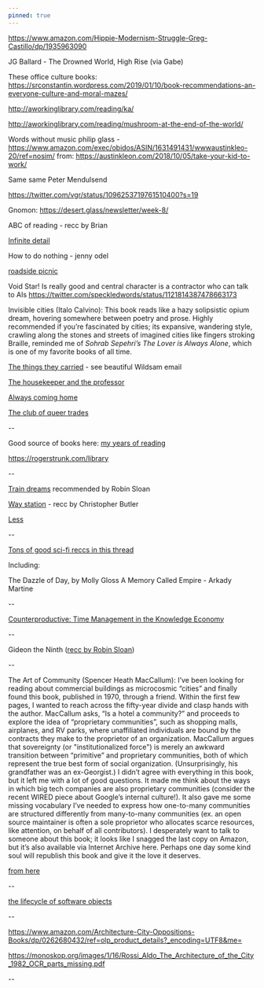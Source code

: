 ```yaml
---
pinned: true
---
```


https://www.amazon.com/Hippie-Modernism-Struggle-Greg-Castillo/dp/1935963090

JG Ballard - The Drowned World, High Rise (via Gabe)

These office culture books:
https://srconstantin.wordpress.com/2019/01/10/book-recommendations-an-everyone-culture-and-moral-mazes/

http://aworkinglibrary.com/reading/ka/

http://aworkinglibrary.com/reading/mushroom-at-the-end-of-the-world/

Words without music philip glass - https://www.amazon.com/exec/obidos/ASIN/1631491431/wwwaustinkleo-20/ref=nosim/ from:
https://austinkleon.com/2018/10/05/take-your-kid-to-work/

Same same Peter Mendulsend

https://twitter.com/vgr/status/1096253719761510400?s=19

Gnomon: https://desert.glass/newsletter/week-8/

ABC of reading - recc by Brian

[Infinite detail](https://boingboing.net/2019/03/04/gnu-slash-apocalypse.html)

How to do nothing - jenny odel

[roadside picnic](https://robinrendle.com/notes/roadside-picnic/)

Void Star! Is really good and central character is a contractor who can talk to AIs
<https://twitter.com/speckledwords/status/1121814387478663173>


Invisible cities (Italo Calvino): This book reads like a hazy solipsistic opium dream, hovering somewhere between poetry and prose. Highly recommended if you’re fascinated by cities; its expansive, wandering style, crawling along the stones and streets of imagined cities like fingers stroking Braille, reminded me of *Sohrab Sepehri’s The Lover is Always Alone*, which is one of my favorite books of all time.

[The things they carried](https://www.amazon.com/dp/B002TWIVNA/ref=dp-kindle-redirect?_encoding=UTF8&btkr=1) - see beautiful Wildsam email

[The housekeeper and the professor](https://www.amazon.com/dp/0312427808/ref=cm_sw_r_cp_apa_i_PW50CbBR90GGQ)

[Always coming home](https://www.amazon.com/gp/product/1598536036/ref=dbs_a_def_rwt_hsch_vapi_thcv_p1_i5?utm_source=ayjay&utm_medium=email)

[The club of queer trades](https://www.gutenberg.org/ebooks/1696)

--

Good source of books here: [my years of reading](https://austinkleon.com/category/my-reading-years/)

<https://rogerstrunk.com/library>

--

[Train dreams](https://www.amazon.com/Train-Dreams-Novella-Denis-Johnson/dp/1250007658) recommended by Robin Sloan

[Way station](https://www.amazon.com/Way-Station-Clifford-D-Simak/dp/1504013212) - recc by Christopher Butler

[Less](https://www.amazon.com/dp/B01MSICPW3/ref=dp-kindle-redirect?_encoding=UTF8&btkr=1)

--

[Tons of good sci-fi reccs in this thread](https://twitter.com/tomcritchlow/status/1161806203074306051)

Including:

The Dazzle of Day, by Molly Gloss
A Memory Called Empire - Arkady Martine

--

[Counterproductive: Time Management in the Knowledge Economy](https://www.amazon.com/dp/B07JHZWTCS/ref=dp-kindle-redirect?_encoding=UTF8&btkr=1)

--

Gideon the Ninth ([recc by Robin Sloan](https://desert.glass/newsletter/week-16-and-a-half/#text))

--

The Art of Community (Spencer Heath MacCallum): I’ve been looking for reading about commercial buildings as microcosmic “cities” and finally found this book, published in 1970, through a friend. Within the first few pages, I wanted to reach across the fifty-year divide and clasp hands with the author. MacCallum asks, “Is a hotel a community?” and proceeds to explore the idea of “proprietary communities”, such as shopping malls, airplanes, and RV parks, where unaffiliated individuals are bound by the contracts they make to the proprietor of an organization. MacCallum argues that sovereignty (or "institutionalized force") is merely an awkward transition between “primitive” and proprietary communities, both of which represent the true best form of social organization. (Unsurprisingly, his grandfather was an ex-Georgist.) I didn’t agree with everything in this book, but it left me with a lot of good questions. It made me think about the ways in which big tech companies are also proprietary communities (consider the recent WIRED piece about Google’s internal culture!). It also gave me some missing vocabulary I’ve needed to express how one-to-many communities are structured differently from many-to-many communities (ex. an open source maintainer is often a sole proprietor who allocates scarce resources, like attention, on behalf of all contributors). I desperately want to talk to someone about this book; it looks like I snagged the last copy on Amazon, but it’s also available via Internet Archive here. Perhaps one day some kind soul will republish this book and give it the love it deserves.

[from here](https://tinyletter.com/nayafia/letters/things-that-happened-in-august-2)

--

[the lifecycle of software objects](https://www.amazon.com/gp/product/1596063173)

--

<https://www.amazon.com/Architecture-City-Oppositions-Books/dp/0262680432/ref=olp_product_details?_encoding=UTF8&me=>

<https://monoskop.org/images/1/16/Rossi_Aldo_The_Architecture_of_the_City_1982_OCR_parts_missing.pdf>

--